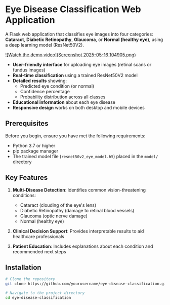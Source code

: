 # Eye Disease Classification Web Application

A Flask web application that classifies eye images into four categories: **Cataract**, **Diabetic Retinopathy**, **Glaucoma**, or **Normal (healthy eye)**, using a deep learning model (ResNet50V2).

[![Watch the demo video](Screenshot 2025-05-16 104905.png)](https://www.youtube.com/watch?v=_ZpqXNtnpQk)

- **User-friendly interface** for uploading eye images (retinal scans or fundus images)
- **Real-time classification** using a trained ResNet50V2 model
- **Detailed results** showing:
  - Predicted eye condition (or normal)
  - Confidence percentage
  - Probability distribution across all classes
- **Educational information** about each eye disease
- **Responsive design** works on both desktop and mobile devices

## Prerequisites

Before you begin, ensure you have met the following requirements:
- Python 3.7 or higher
- pip package manager
- The trained model file (`resnet50v2_eye_model.h5`) placed in the `model/` directory

## Key Features

1. **Multi-Disease Detection**: Identifies common vision-threatening conditions:
   - Cataract (clouding of the eye's lens)
   - Diabetic Retinopathy (damage to retinal blood vessels)
   - Glaucoma (optic nerve damage)
   - Normal (healthy eye)

2. **Clinical Decision Support**: Provides interpretable results to aid healthcare professionals

3. **Patient Education**: Includes explanations about each condition and recommended next steps

## Installation

```bash
# Clone the repository
git clone https://github.com/yourusername/eye-disease-classification.git

# Navigate to the project directory
cd eye-disease-classification
```
